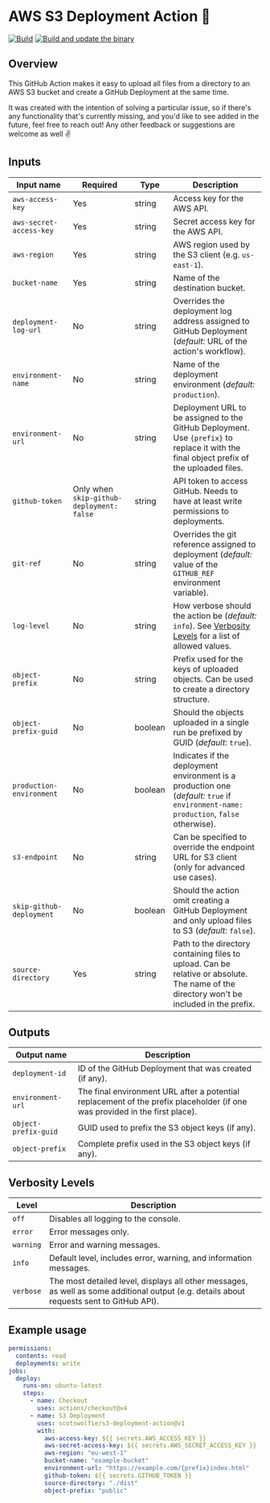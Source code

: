 # AWS S3 Deployment Action 🚀

[![Build](https://github.com/scotswolfie/s3-deployment-action/actions/workflows/build.yml/badge.svg?branch=main)](https://github.com/scotswolfie/s3-deployment-action/actions/workflows/build.yml)
[![Build and update the binary](https://github.com/scotswolfie/s3-deployment-action/actions/workflows/update-dist.yml/badge.svg?branch=main)](https://github.com/scotswolfie/s3-deployment-action/actions/workflows/update-dist.yml)

## Overview

This GitHub Action makes it easy to upload all files from a directory to an AWS
S3 bucket and create a GitHub Deployment at the same time.

It was created with the intention of solving a particular issue, so if there's
any functionality that's currently missing, and you'd like to see added in the
future, feel free to reach out! Any other feedback or suggestions are
welcome as well ✌️

## Inputs

| Input name               | Required                                  | Type    | Description                                                                                                                               |
|--------------------------|-------------------------------------------|---------|-------------------------------------------------------------------------------------------------------------------------------------------|
| `aws-access-key`         | Yes                                       | string  | Access key for the AWS API.                                                                                                               |
| `aws-secret-access-key`  | Yes                                       | string  | Secret access key for the AWS API.                                                                                                        |
| `aws-region`             | Yes                                       | string  | AWS region used by the S3 client (e.g. `us-east-1`).                                                                                      |
| `bucket-name`            | Yes                                       | string  | Name of the destination bucket.                                                                                                           |
| `deployment-log-url`     | No                                        | string  | Overrides the deployment log address assigned to GitHub Deployment (_default:_ URL of the action's workflow).                             |
| `environment-name`       | No                                        | string  | Name of the deployment environment (_default:_ `production`).                                                                             |
| `environment-url`        | No                                        | string  | Deployment URL to be assigned to the GitHub Deployment. Use `{prefix}` to replace it with the final object prefix of the uploaded files.  |
| `github-token`           | Only when `skip-github-deployment: false` | string  | API token to access GitHub. Needs to have at least write permissions to deployments.                                                      |
| `git-ref`                | No                                        | string  | Overrides the git reference assigned to deployment (_default:_ value of the `GITHUB_REF` environment variable).                           |
| `log-level`              | No                                        | string  | How verbose should the action be (_default:_ `info`). See [Verbosity Levels](#verbosity-levels) for a list of allowed values.             |
| `object-prefix`          | No                                        | string  | Prefix used for the keys of uploaded objects. Can be used to create a directory structure.                                                |
| `object-prefix-guid`     | No                                        | boolean | Should the objects uploaded in a single run be prefixed by GUID (_default:_ `true`).                                                      |
| `production-environment` | No                                        | boolean | Indicates if the deployment environment is a production one (_default:_ `true` if `environment-name: production`, `false` otherwise).     |
| `s3-endpoint`            | No                                        | string  | Can be specified to override the endpoint URL for S3 client (only for advanced use cases).                                                |
| `skip-github-deployment` | No                                        | boolean | Should the action omit creating a GitHub Deployment and only upload files to S3 (_default:_ `false`).                                     |
| `source-directory`       | Yes                                       | string  | Path to the directory containing files to upload. Can be relative or absolute. The name of the directory won't be included in the prefix. |

## Outputs

| Output name          | Description                                                                                                                 |
|----------------------|-----------------------------------------------------------------------------------------------------------------------------|
| `deployment-id`      | ID of the GitHub Deployment that was created (if any).                                                                      |
| `environment-url`    | The final environment URL after a potential replacement of the prefix placeholder (if one was provided in the first place). |
| `object-prefix-guid` | GUID used to prefix the S3 object keys (if any).                                                                            |
| `object-prefix`      | Complete prefix used in the S3 object keys (if any).                                                                        |

## Verbosity Levels

| Level     | Description                                                                                                                               |
|-----------|-------------------------------------------------------------------------------------------------------------------------------------------|
| `off`     | Disables all logging to the console.                                                                                                      |
| `error`   | Error messages only.                                                                                                                      |
| `warning` | Error and warning messages.                                                                                                               |
| `info`    | Default level, includes error, warning, and information messages.                                                                         |
| `verbose` | The most detailed level, displays all other messages, as well as some additional output (e.g. details about requests sent to GitHub API). |

## Example usage

```yaml
permissions:
  contents: read
  deployments: write
jobs:
  deploy:
    runs-on: ubuntu-latest
    steps:
      - name: Checkout
        uses: actions/checkout@v4
      - name: S3 Deployment
        uses: scotswolfie/s3-deployment-action@v1
        with:
          aws-access-key: ${{ secrets.AWS_ACCESS_KEY }}
          aws-secret-access-key: ${{ secrets.AWS_SECRET_ACCESS_KEY }}
          aws-region: "eu-west-1"
          bucket-name: "example-bucket"
          environment-url: "https://example.com/{prefix}index.html"
          github-token: ${{ secrets.GITHUB_TOKEN }}
          source-directory: "./dist"
          object-prefix: "public"
```